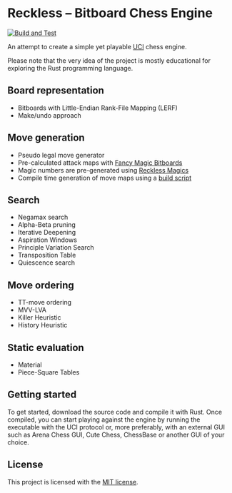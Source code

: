 # Reckless – Bitboard Chess Engine

[![Build and Test](https://github.com/codedeliveryservice/Reckless/actions/workflows/rust.yml/badge.svg)](https://github.com/codedeliveryservice/Reckless/actions/workflows/rust.yml)

An attempt to create a simple yet playable [UCI][uci] chess engine.

Please note that the very idea of the project is mostly educational for exploring the Rust programming language.

[uci]: https://en.wikipedia.org/wiki/Universal_Chess_Interface

## Board representation

-   Bitboards with Little-Endian Rank-File Mapping (LERF)
-   Make/undo approach

## Move generation

-   Pseudo legal move generator
-   Pre-calculated attack maps with [Fancy Magic Bitboards][fancy-bitboards]
-   Magic numbers are pre-generated using [Reckless Magics][reckless-magics]
-   Compile time generation of move maps using a [build script](/game/src/lookup/build.rs)

[fancy-bitboards]: https://www.chessprogramming.org/Magic_Bitboards#Fancy
[reckless-magics]: https://github.com/codedeliveryservice/RecklessMagics

## Search

-   Negamax search
-   Alpha-Beta pruning
-   Iterative Deepening
-   Aspiration Windows
-   Principle Variation Search
-   Transposition Table
-   Quiescence search

## Move ordering

-   TT-move ordering
-   MVV-LVA
-   Killer Heuristic
-   History Heuristic

## Static evaluation

-   Material
-   Piece-Square Tables

## Getting started

To get started, download the source code and compile it with Rust. Once compiled, you can start playing against the engine by running the executable with the UCI protocol or, more preferably, with an external GUI such as Arena Chess GUI, Cute Chess, ChessBase or another GUI of your choice.

## License

This project is licensed with the [MIT license](LICENSE).
